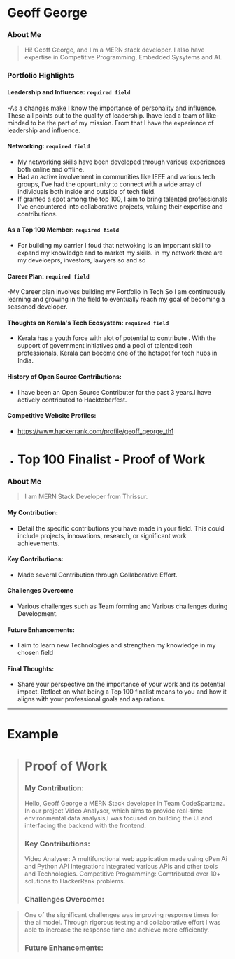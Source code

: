 
# Geoff George

### About Me

> Hi! Geoff George, and I'm a MERN stack developer. I also have expertise in Competitive Programming, Embedded Sysytems and AI.

### Portfolio Highlights


#### Leadership and Influence: `required field`

-As a changes make I know the importance of personality and influence. These all points out to the quality of leadership. Ihave lead a team of like-minded to be the part of my mission. From that I have the experience of leadership and influence.
#### Networking: `required field`

- My networking skills have been developed through various experiences both online and offline. 
- Had an active involvement in communities like IEEE and various tech groups, I've had the oppurtunity to connect with a wide array of individuals both inside and outside of tech field.
- If granted a spot among the top 100, I aim to bring talented professionals I've encountered into collaborative projects, valuing their expertise and contributions.

#### As a Top 100 Member: `required field`

- For building my carrier I foud that netwoking is an important skill to expand my knowledge and to market my skills. in my network there are my develoeprs, investors, lawyers so and so
#### Career Plan: `required field`

-My Career plan involves building my Portfolio in Tech So I am continuously learning and growing in the field to eventually reach my goal of becoming a seasoned developer.

#### Thoughts on Kerala's Tech Ecosystem: `required field`

-  Kerala has a youth force with alot of potential to contribute . With the support of government initiatives and a pool of talented tech professionals, Kerala can become one of the hotspot for tech hubs in India. 
 
#### History of Open Source Contributions:

- I have been an Open Source Contributer for the past 3 years.I have actively contributed to Hacktoberfest. 
#### Competitive Website Profiles:
- https://www.hackerrank.com/profile/geoff_george_th1

- # Top 100 Finalist -  Proof of Work

### About Me 
>I am MERN Stack Developer from Thrissur.

#### My Contribution:
- Detail the specific contributions you have made in your field. This could include projects, innovations, research, or significant work achievements.

#### Key Contributions:
- Made several Contribution through Collaborative Effort.

#### Challenges Overcome
- Various challenges such as Team forming  and Various challenges during Development.

#### Future Enhancements:
- I aim to learn new Technologies and strengthen my knowledge in my chosen field
#### Final Thoughts:
- Share your perspective on the importance of your work and its potential impact. Reflect on what being a Top 100 finalist means to you and how it aligns with your professional goals and aspirations.

---
# Example
># Proof of Work
>### My Contribution:
>
>Hello, Geoff George a MERN Stack developer in Team CodeSpartanz. In our project Video Analyser, which aims to provide real-time environmental data analysis,I was focused on building the UI and interfacing the backend with the frontend.
>
>### Key Contributions:
>
>Video Analyser: A multifunctional web application made using oPen Ai and Python
>API Integration: Integrated various APIs and other tools and Technologies.
>Competitive Programming: Comtributed over 10+ solutions to HackerRank problems.
>### Challenges Overcome:

>One of the significant challenges was improving response times for the ai model. Through rigorous testing and collaborative effort  I was able to increase the response time and achieve more efficiently.
>
>### Future Enhancements:
